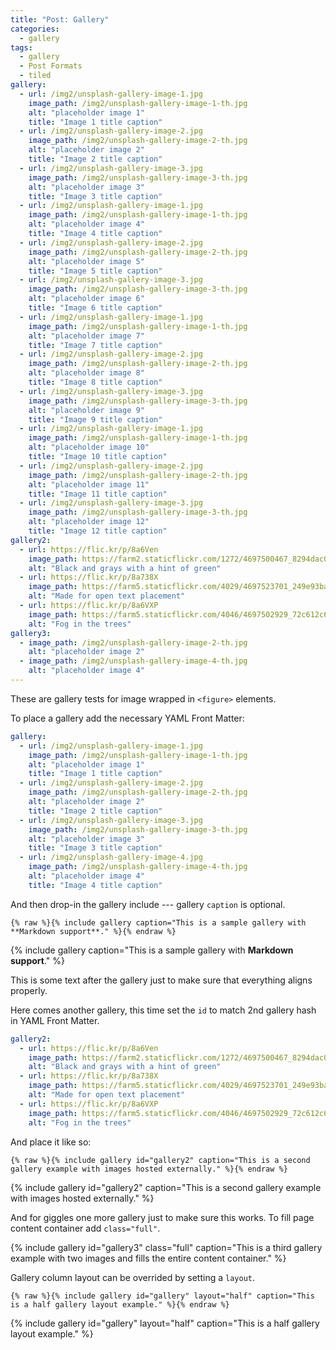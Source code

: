 ```yaml
---
title: "Post: Gallery"
categories:
  - gallery
tags:
  - gallery
  - Post Formats
  - tiled
gallery:
  - url: /img2/unsplash-gallery-image-1.jpg
    image_path: /img2/unsplash-gallery-image-1-th.jpg
    alt: "placeholder image 1"
    title: "Image 1 title caption"
  - url: /img2/unsplash-gallery-image-2.jpg
    image_path: /img2/unsplash-gallery-image-2-th.jpg
    alt: "placeholder image 2"
    title: "Image 2 title caption"
  - url: /img2/unsplash-gallery-image-3.jpg
    image_path: /img2/unsplash-gallery-image-3-th.jpg
    alt: "placeholder image 3"
    title: "Image 3 title caption"
  - url: /img2/unsplash-gallery-image-1.jpg
    image_path: /img2/unsplash-gallery-image-1-th.jpg
    alt: "placeholder image 4"
    title: "Image 4 title caption"
  - url: /img2/unsplash-gallery-image-2.jpg
    image_path: /img2/unsplash-gallery-image-2-th.jpg
    alt: "placeholder image 5"
    title: "Image 5 title caption"
  - url: /img2/unsplash-gallery-image-3.jpg
    image_path: /img2/unsplash-gallery-image-3-th.jpg
    alt: "placeholder image 6"
    title: "Image 6 title caption"
  - url: /img2/unsplash-gallery-image-1.jpg
    image_path: /img2/unsplash-gallery-image-1-th.jpg
    alt: "placeholder image 7"
    title: "Image 7 title caption"
  - url: /img2/unsplash-gallery-image-2.jpg
    image_path: /img2/unsplash-gallery-image-2-th.jpg
    alt: "placeholder image 8"
    title: "Image 8 title caption"
  - url: /img2/unsplash-gallery-image-3.jpg
    image_path: /img2/unsplash-gallery-image-3-th.jpg
    alt: "placeholder image 9"
    title: "Image 9 title caption"
  - url: /img2/unsplash-gallery-image-1.jpg
    image_path: /img2/unsplash-gallery-image-1-th.jpg
    alt: "placeholder image 10"
    title: "Image 10 title caption"
  - url: /img2/unsplash-gallery-image-2.jpg
    image_path: /img2/unsplash-gallery-image-2-th.jpg
    alt: "placeholder image 11"
    title: "Image 11 title caption"
  - url: /img2/unsplash-gallery-image-3.jpg
    image_path: /img2/unsplash-gallery-image-3-th.jpg
    alt: "placeholder image 12"
    title: "Image 12 title caption"
gallery2:
  - url: https://flic.kr/p/8a6Ven
    image_path: https://farm2.staticflickr.com/1272/4697500467_8294dac099_q.jpg
    alt: "Black and grays with a hint of green"
  - url: https://flic.kr/p/8a738X
    image_path: https://farm5.staticflickr.com/4029/4697523701_249e93ba23_q.jpg
    alt: "Made for open text placement"
  - url: https://flic.kr/p/8a6VXP
    image_path: https://farm5.staticflickr.com/4046/4697502929_72c612c636_q.jpg
    alt: "Fog in the trees"
gallery3:
  - image_path: /img2/unsplash-gallery-image-2-th.jpg
    alt: "placeholder image 2"
  - image_path: /img2/unsplash-gallery-image-4-th.jpg
    alt: "placeholder image 4"
---
```


These are gallery tests for image wrapped in `<figure>` elements.

To place a gallery add the necessary YAML Front Matter:

```yaml
gallery:
  - url: /img2/unsplash-gallery-image-1.jpg
    image_path: /img2/unsplash-gallery-image-1-th.jpg
    alt: "placeholder image 1"
    title: "Image 1 title caption"
  - url: /img2/unsplash-gallery-image-2.jpg
    image_path: /img2/unsplash-gallery-image-2-th.jpg
    alt: "placeholder image 2"
    title: "Image 2 title caption"
  - url: /img2/unsplash-gallery-image-3.jpg
    image_path: /img2/unsplash-gallery-image-3-th.jpg
    alt: "placeholder image 3"
    title: "Image 3 title caption"
  - url: /img2/unsplash-gallery-image-4.jpg
    image_path: /img2/unsplash-gallery-image-4-th.jpg
    alt: "placeholder image 4"
    title: "Image 4 title caption"
```

And then drop-in the gallery include --- gallery `caption` is optional.

```liquid
{% raw %}{% include gallery caption="This is a sample gallery with **Markdown support**." %}{% endraw %}
```

{% include gallery caption="This is a sample gallery with **Markdown support**." %}

This is some text after the gallery just to make sure that everything aligns properly.

Here comes another gallery, this time set the `id` to match 2nd gallery hash in YAML Front Matter.

```yaml
gallery2:
  - url: https://flic.kr/p/8a6Ven
    image_path: https://farm2.staticflickr.com/1272/4697500467_8294dac099_q.jpg
    alt: "Black and grays with a hint of green"
  - url: https://flic.kr/p/8a738X
    image_path: https://farm5.staticflickr.com/4029/4697523701_249e93ba23_q.jpg
    alt: "Made for open text placement"
  - url: https://flic.kr/p/8a6VXP
    image_path: https://farm5.staticflickr.com/4046/4697502929_72c612c636_q.jpg
    alt: "Fog in the trees"
```

And place it like so: 

```liquid
{% raw %}{% include gallery id="gallery2" caption="This is a second gallery example with images hosted externally." %}{% endraw %}
```

{% include gallery id="gallery2" caption="This is a second gallery example with images hosted externally." %}

And for giggles one more gallery just to make sure this works. To fill page content container add `class="full"`.

{% include gallery id="gallery3" class="full" caption="This is a third gallery example with two images and fills the entire content container." %}

Gallery column layout can be overrided by setting a `layout`.

```liquid
{% raw %}{% include gallery id="gallery" layout="half" caption="This is a half gallery layout example." %}{% endraw %}
```

{% include gallery id="gallery" layout="half" caption="This is a half gallery layout example." %}